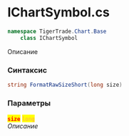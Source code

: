 
# IChartSymbol.cs
```csharp
namespace TigerTrade.Chart.Base  
    class IChartSymbol
```

Описание

### Синтаксис
```csharp
string FormatRawSizeShort(long size)
```

### Параметры  
<mark style="color:red;">**`size`**</mark> <mark style="color: rgb(255, 166, 87);">`long`</mark>  
 *Описание*  
  

                    
                    